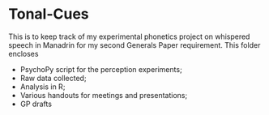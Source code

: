 # Tonal-Cues

This is to keep track of my experimental phonetics project on whispered speech in Manadrin for my second Generals Paper requirement. This folder encloses

- PsychoPy script for the perception experiments;
- Raw data collected;
- Analysis in R;
- Various handouts for meetings and presentations;
- GP drafts
